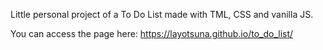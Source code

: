 Little personal project of a To Do List made with TML, CSS and vanilla JS.

You can access the page here: https://layotsuna.github.io/to_do_list/
